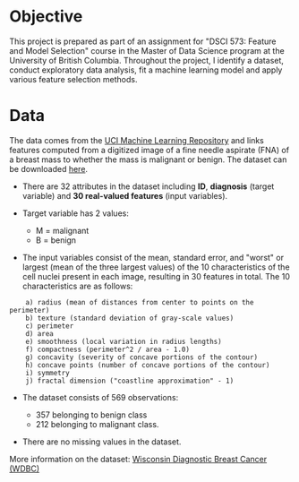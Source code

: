 # Objective

This project is prepared as part of an assignment for "DSCI 573: Feature and Model Selection" course in the Master of Data Science program at the University of British Columbia. Throughout the project, I identify a dataset, conduct exploratory data analysis, fit a machine learning model and apply various feature selection methods.

# Data

The data comes from the [UCI Machine Learning Repository](http://archive.ics.uci.edu/ml/index.php) and links features computed from a digitized image of a fine needle aspirate (FNA) of a breast mass to whether the mass is malignant or benign. The dataset can be downloaded [here](http://archive.ics.uci.edu/ml/machine-learning-databases/breast-cancer-wisconsin/wdbc.data).

- There are 32 attributes in the dataset including **ID**, **diagnosis** (target variable) and **30 real-valued features** (input variables).


- Target variable has 2 values: 
    - M = malignant
    - B = benign


- The input variables consist of the mean, standard error, and "worst" or largest (mean of the three largest values) of the 10 characteristics of the cell nuclei present in each image, resulting in 30 features in total. The 10 characteristics are as follows:

```
    a) radius (mean of distances from center to points on the perimeter)
	b) texture (standard deviation of gray-scale values)
	c) perimeter
	d) area
	e) smoothness (local variation in radius lengths)
	f) compactness (perimeter^2 / area - 1.0)
	g) concavity (severity of concave portions of the contour)
	h) concave points (number of concave portions of the contour)
	i) symmetry 
	j) fractal dimension ("coastline approximation" - 1)
```

- The dataset consists of 569 observations:
    - 357 belonging to benign class
    - 212 belonging to malignant class.
    
- There are no missing values in the dataset.

More information on the dataset: [Wisconsin Diagnostic Breast Cancer (WDBC)](http://archive.ics.uci.edu/ml/machine-learning-databases/breast-cancer-wisconsin/wdbc.names)